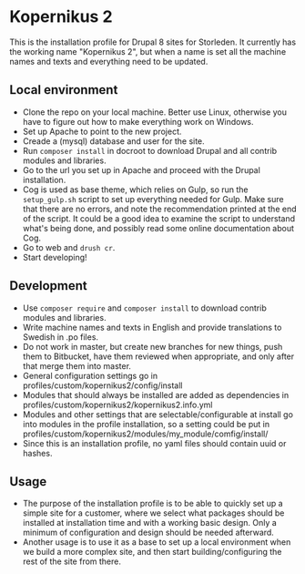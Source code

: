 # Kopernikus 2

This is the installation profile for Drupal 8 sites for Storleden. It currently has the working name "Kopernikus 2", but when a name is set all the machine names and texts and everything need to be updated.

## Local environment

* Clone the repo on your local machine. Better use Linux, otherwise you have to figure out how to make everything work on Windows.
* Set up Apache to point to the new project.
* Creade a (mysql) database and user for the site.
* Run `composer install` in docroot to download Drupal and all contrib modules and libraries.
* Go to the url you set up in Apache and proceed with the Drupal installation.
* Cog is used as base theme, which relies on Gulp, so run the `setup_gulp.sh` script to set up everything needed for Gulp. Make sure that there are no errors, and note the recommendation printed at the end of the script. It could be a good idea to examine the script to understand what's being done, and possibly read some online documentation about Cog. 
* Go to web and `drush cr`.
* Start developing!

## Development

* Use `composer require` and `composer install` to download contrib modules and libraries.
* Write machine names and texts in English and provide translations to Swedish in .po files.
* Do not work in master, but create new branches for new things, push them to Bitbucket, have them reviewed when appropriate, and only after that merge them into master.
* General configuration settings go in profiles/custom/kopernikus2/config/install
* Modules that should always be installed are added as dependencies in profiles/custom/kopernikus2/kopernikus2.info.yml
* Modules and other settings that are selectable/configurable at install go into modules in the profile installation, so a setting could be put in profiles/custom/kopernikus2/modules/my_module/comfig/install/
* Since this is an installation profile, no yaml files should contain uuid or hashes.

## Usage

* The purpose of the installation profile is to be able to quickly set up a simple site for a customer, where we select what packages should be installed at installation time and with a working basic design. Only a minimum of configuration and design should be needed afterward.
* Another usage is to use it as a base to set up a local environment when we build a more complex site, and then start building/configuring the rest of the site from there.